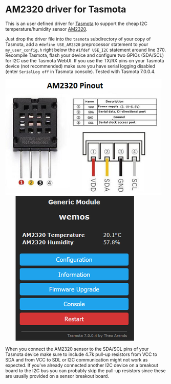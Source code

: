 # AM2320 driver for Tasmota

This is an user defined driver for [Tasmota](https://github.com/arendst/Tasmota/) to support the cheap I2C temperature/humidity sensor [AM2320](https://akizukidenshi.com/download/ds/aosong/AM2320.pdf). 

Just drop the driver file into the `tasmota` subdirectory of your copy of Tasmota, add a `#define USE_AM2320` preprocessor statement to your `my_user_config.h` right below the `#ifdef USE_I2C` statement around line 370. Recompile Tasmota, flash your device and configure two GPIOs (SDA/SCL) for I2C use the Tasmota WebUI. If you use the TX/RX pins on your Tasmota device (not recommended) make sure you have serial logging disabled (enter `SerialLog off` in Tasmota console). Tested with Tasmota 7.0.0.4.


![AM2320 Pinout](AM2320_pinout.png) &nbsp; &nbsp; &nbsp; &nbsp; &nbsp; &nbsp; ![Tasmota Screenshot](tasmota_generic.png)


When you connect the AM2320 sensor to the SDA/SCL pins of your Tasmota device make sure to include 4.7k pull-up resistors from VCC to SDA and from VCC to SDL or I2C communication might not work as expected. If you've already connected another I2C device on a breakout board to the I2C bus you can probably skip the pull-up resistors since these are usually provided on a sensor breakout board.
